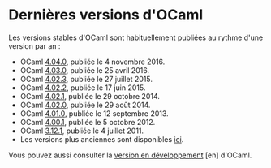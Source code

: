 <!-- ((! set title Versions !)) ((! set releases !)) -->

# Dernières versions d'OCaml

Les versions stables d'OCaml sont habituellement publiées au rythme
d'une version par an :

* OCaml [4.04.0](4.04.html), publiée le 4 novembre 2016.
* OCaml [4.03.0](4.03.html), publiée le 25 avril 2016.
* OCaml [4.02.3](4.02.html), publiée le 27 juillet 2015.
* OCaml [4.02.2](4.02.html), publiée le 17 juin 2015.
* OCaml [4.02.1](4.02.html), publiée le 29 octobre 2014.
* OCaml [4.02.0](4.02.html), publiée le 29 août 2014.
* OCaml [4.01.0](4.01.0.html), publiée le 12 septembre 2013.
* OCaml [4.00.1](4.00.1.html), publiée le 5 octobre 2012.
* OCaml [3.12.1](3.12.1.html), publiée le 4 juillet 2011.
* Les versions plus anciennes sont disponibles 
  [ici](http://caml.inria.fr/pub/distrib/).

Vous pouvez aussi consulter la
[version en développement](https://github.com/ocaml/ocaml) [en] d'OCaml.
